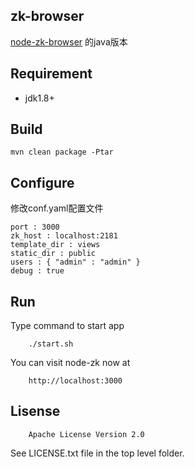## zk-browser

[node-zk-browser](https://github.com/killme2008/node-zk-browser) 的java版本

## Requirement

* jdk1.8+

##  Build

	mvn clean package -Ptar

## Configure

修改conf.yaml配置文件

	port : 3000
	zk_host : localhost:2181
	template_dir : views
	static_dir : public
	users : { "admin" : "admin" }
	debug : true

## Run

Type command to start app

        ./start.sh

You can visit node-zk now at

        http://localhost:3000

## Lisense

        Apache License Version 2.0

See LICENSE.txt file in the top level folder.
